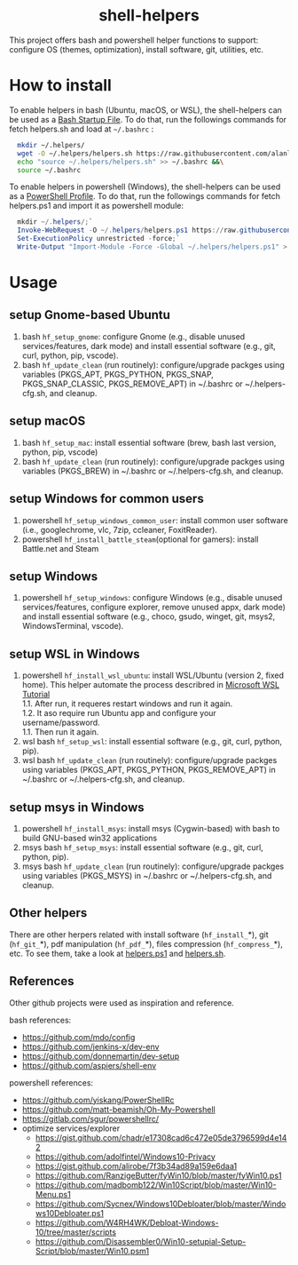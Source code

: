 <h1 align="center">shell-helpers</h1>

This project offers bash and powershell helper functions to support: configure OS (themes, optimization), install software, git, utilities, etc.

# How to install

To enable helpers in bash (Ubuntu, macOS, or WSL), the shell-helpers can be used as a [Bash Startup File](https://www.gnu.org/software/bash/manual/html_node/Bash-Startup-Files.html). To do that, run the followings commands for fetch helpers.sh and load at `~/.bashrc` :

``` bash
  mkdir ~/.helpers/
  wget -O ~/.helpers/helpers.sh https://raw.githubusercontent.com/alanlivio/shell-helpers/master/helpers.sh &&\
  echo "source ~/.helpers/helpers.sh" >> ~/.bashrc &&\
  source ~/.bashrc
  ```

To enable helpers in powershell (Windows), the shell-helpers can be used as a [PowerShell Profile](https://docs.microsoft.com/en-us/powershell/module/microsoft.powershell.core/about/about_profiles?view=powershell-7). To do that, run the followings commands for fetch helpers.ps1 and import it as powershell module:

``` powershell
  mkdir ~/.helpers/;`
  Invoke-WebRequest -O ~/.helpers/helpers.ps1 https://raw.githubusercontent.com/alanlivio/shell-helpers/master/helpers.ps1;`
  Set-ExecutionPolicy unrestricted -force;`
  Write-Output "Import-Module -Force -Global ~/.helpers/helpers.ps1" > $Profile.AllUsersAllHosts
  ```

# Usage

## setup Gnome-based Ubuntu

1. bash `hf_setup_gnome`: configure Gnome (e.g., disable unused services/features, dark mode) and install essential software (e.g., git, curl, python, pip, vscode).
2. bash `hf_update_clean` (run routinely): configure/upgrade packges using variables (PKGS_APT, PKGS_PYTHON, PKGS_SNAP, PKGS_SNAP_CLASSIC, PKGS_REMOVE_APT) in ~/.bashrc or ~/.helpers-cfg.sh, and cleanup.

## setup macOS

1. bash `hf_setup_mac`: install essential software (brew, bash last version, python, pip, vscode)
2. bash `hf_update_clean` (run routinely): configure/upgrade packges using variables (PKGS_BREW) in ~/.bashrc or ~/.helpers-cfg.sh, and cleanup.

## setup Windows for common users

1. powershell `hf_setup_windows_common_user`: install common user software (i.e., googlechrome, vlc, 7zip, ccleaner, FoxitReader).
2. powershell `hf_install_battle_steam`(optional for gamers): install Battle.net and Steam

## setup Windows

1. powershell `hf_setup_windows`: configure Windows (e.g., disable unused services/features, configure explorer, remove unused appx, dark mode) and install essential software (e.g., choco, gsudo, winget, git, msys2, WindowsTerminal, vscode).

## setup WSL in Windows

1. powershell `hf_install_wsl_ubuntu`: install WSL/Ubuntu (version 2, fixed home). This helper automate the process describred in [Microsoft WSL Tutorial](https://docs.microsoft.com/en-us/windows/wsl/wsl2-install)  
  1.1. After run, it requeres restart windows and run it again.  
  1.2. It aso require run Ubuntu app and configure your username/password.  
  1.1. Then run it again.
2. wsl bash `hf_setup_wsl`: install essential software (e.g., git, curl, python, pip).
3. wsl bash `hf_update_clean` (run routinely): configure/upgrade packges using variables (PKGS_APT, PKGS_PYTHON, PKGS_REMOVE_APT) in ~/.bashrc or ~/.helpers-cfg.sh, and cleanup.

## setup msys in Windows

1. powershell `hf_install_msys`: install msys (Cygwin-based) with bash to build GNU-based win32 applications
2. msys bash `hf_setup_msys`: install essential software (e.g., git, curl, python, pip).
3. msys bash `hf_update_clean` (run routinely): configure/upgrade packges using variables (PKGS_MSYS) in ~/.bashrc or ~/.helpers-cfg.sh, and cleanup.

## Other helpers

There are other herpers related with install software (`hf_install_`\*), git (`hf_git_`\*), pdf manipulation (`hf_pdf_`\*), files compression (`hf_compress_`\*), etc. To see them, take a look at [helpers.ps1](helpers.ps1) and [helpers.sh](helpers.sh).

## References

Other github projects were used as inspiration and reference.

bash references:

* https://github.com/mdo/config
* https://github.com/jenkins-x/dev-env
* https://github.com/donnemartin/dev-setup
* https://github.com/aspiers/shell-env

powershell references:

* https://github.com/yiskang/PowerShellRc
* https://github.com/matt-beamish/Oh-My-Powershell
* https://gitlab.com/sgur/powershellrc/
* optimize services/explorer
  + https://gist.github.com/chadr/e17308cad6c472e05de3796599d4e142
  + https://github.com/adolfintel/Windows10-Privacy
  + https://gist.github.com/alirobe/7f3b34ad89a159e6daa1
  + https://github.com/RanzigeButter/fyWin10/blob/master/fyWin10.ps1
  + https://github.com/madbomb122/Win10Script/blob/master/Win10-Menu.ps1
  + https://github.com/Sycnex/Windows10Debloater/blob/master/Windows10Debloater.ps1
  + https://github.com/W4RH4WK/Debloat-Windows-10/tree/master/scripts
  + https://github.com/Disassembler0/Win10-setupial-Setup-Script/blob/master/Win10.psm1
